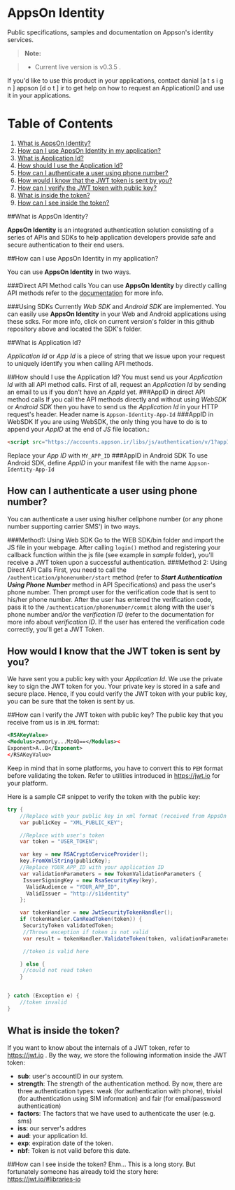 # AppsOn Identity
Public specifications, samples and documentation on Appson's identity services. 

> **Note:**

> - Current live version is v0.3.5 . 



If you'd like to use this product in your applications, contact danial [a t s i g n ] appson [d o t ] ir to get help on how to request an ApplicationID and use it in your applications.

# Table of Contents
1. [What is AppsOn Identity?](#what-is-appson-identity)
2. [How can I use AppsOn Identity in  my application?](#how-can-i-use-appson-identity-in-my-application)
3. [What is Application Id?](#what-is-application-id)
2. [How should I use the Application Id?](#how-should-i-use-the-application-id)
3. [How can I authenticate a user using phone number?](#how-can-i-authenticate-a-user-using-phone-number)
2. [How would I know that the JWT token is sent by you?](#how-would-i-know-that-the-jwt-token-is-sent-by-you)
3. [How can I verify the JWT token with public key?](#how-can-i-verify-the-jwt-token-with-public-key)
3. [What is inside the token?](#what-is-inside-the-token)
4. [How can I see inside the token?](#how-can-i-see-inside-the-token)

##What is AppsOn Identity?

**AppsOn Identity** is an integrated authentication solution consisting of a series of APIs and SDKs  to help application developers provide safe and secure authentication to their end users.

##How can I use AppsOn Identity in my application?

You can use **AppsOn Identity** in two ways.

###Direct API Method calls
You can use **AppsOn Identity** by directly calling API methods refer to the [documentation](https://rawgit.com/appson/identity-public/master/v0.3.5/APISpecification/content/index.htm) for more info.

###Using SDKs
Currently *Web SDK* and *Android SDK* are implemented. You can easily use **AppsOn Identity** in your Web and Android applications using these sdks. For more info, click on current version's folder in this github repository above and located the SDK's folder.

##What is Application Id?

*Application Id* or *App Id* is a piece of string that we issue upon your request to uniquely identify you when calling API methods.

##How should I use the Application Id?
You must send us your *Application Id* with all API method calls. First of all, request an *Application Id* by sending an email to us if you don't have an *AppId* yet. 
###AppID in direct API method calls
If you call the API methods directly and without using *WebSDK* or *Android SDK* then you have to send us the *Application Id* in your HTTP request's header. Header name is `Appson-Identity-App-Id` 
###AppID in WebSDK
If you are using WebSDK, the only thing you have to do is to append your *AppID* at the end of *JS* file location.:
```html
<script src="https://accounts.appson.ir/libs/js/authentication/v/1?appId=MY_APP_ID">
```
Replace your *App ID* with `MY_APP_ID`
###AppID in Android SDK
To use Android SDK, define *AppID* in your manifest file with the name `Appson-Identity-App-Id`

## How can I authenticate a user using phone number?
You can authenticate a user using his/her cellphone number (or any phone number supporting carrier SMS') in two ways.

###Method1: Using Web SDK
Go to the WEB SDK/bin folder and import the JS file in your webpage. After calling `login()` method and registering your callback function within the js file (see example in *sample* folder), you'll receive a JWT token upon a successful authentication. 
###Method 2: Using Direct API Calls
First, you need to call the `/authentication/phonenumber/start` method (refer to ***Start Authentication Using Phone Number*** method in API Specifications) and pass the user's phone number. Then prompt user for the verification code that is sent to his/her phone number. After the user has entered the verification code, pass it to the `/authentication/phonenumber/commit` along with the user's phone number and/or the *verification ID* (refer to the documentation for more info about *verification ID*. If the user has entered the verification code correctly, you'll get a JWT Token.

## How would I know that the JWT token is sent by you?
We have sent you a public key with your *Application Id*. We use the private key to sign the JWT token for you. Your private key is stored in a safe and secure place. Hence, if you could verify the JWT token with your public key, you can be sure that the token is sent by us. 

##How can I verify the JWT token with public key?
The public key that you receive from us is in `XML` format:
```XML
<RSAKeyValue>
<Modulus>zwmorLy...Mz4Q==</Modulus><
Exponent>A..B</Exponent>
</RSAKeyValue>
```
Keep in mind that in some platforms, you have to convert this to `PEM` format before validating the token. Refer to utilities introduced in https://jwt.io for your platform.

Here is a sample C# snippet to verify the token with the public key:

```C#
try {
	//Replace with your public key in xml format (received from AppsOn Identity)
	var publicKey = "XML_PUBLIC_KEY";

	//Replace with user's token 
	var token = "USER_TOKEN";

	var key = new RSACryptoServiceProvider();
	key.FromXmlString(publicKey);
	//Replace YOUR_APP_ID with your application ID
	var validationParameters = new TokenValidationParameters {
	 IssuerSigningKey = new RsaSecurityKey(key),
	  ValidAudience = "YOUR_APP_ID",
	  ValidIssuer = "http://s1identity"
	};

	var tokenHandler = new JwtSecurityTokenHandler();
	if (tokenHandler.CanReadToken(token)) {
	 SecurityToken validatedToken;
	 //Throws exception if token is not valid
	 var result = tokenHandler.ValidateToken(token, validationParameters, out validatedToken);

	 //token is valid here

	} else {
	 //could not read token
	}


} catch (Exception e) {
	//token invalid
}
```

## What is inside the token?
If you want to know about the internals of a JWT token, refer to https://jwt.io . 
By the way, we store the following information inside the JWT token:

 - **sub**: user's accountID in our system. 
 - **strength**: The strength of the authentication method. By now, there are three authentication types: weak (for authentication with phone), trivial (for authentication using SIM information) and fair (for email/password authentication)
 - **factors**: The factors that we have used to authenticate the user (e.g. sms)
 - **iss**: our server's addres 
 - **aud**: your application Id.
 - **exp**: expiration date of the token.
 - **nbf**: Token is not valid before this date.

##How can I see inside the token?
Ehm... This is a long story. But fortunately someone has already told the story here:
https://jwt.io/#libraries-io
